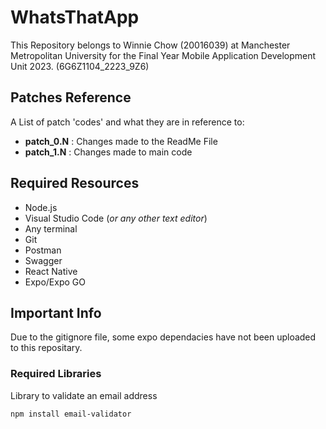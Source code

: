 # WhatsThatApp
This Repository belongs to Winnie Chow (20016039) at Manchester Metropolitan University for the Final Year Mobile Application Development Unit 2023. (6G6Z1104_2223_9Z6) 

## Patches Reference
A List of patch 'codes' and what they are in reference to:
- **patch_0.N** : Changes made to the ReadMe File
- **patch_1.N** : Changes made to main code

## Required Resources 
- Node.js
- Visual Studio Code (*or any other text editor*)
- Any terminal
- Git
- Postman
- Swagger
- React Native
- Expo/Expo GO

## Important Info
Due to the gitignore file, some expo dependacies have not been uploaded to this repositary. 

### Required Libraries
Library to validate an email address
```
npm install email-validator
```
